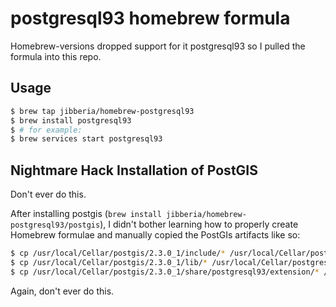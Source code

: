 postgresql93 homebrew formula
=============================

Homebrew-versions dropped support for it postgresql93 so I pulled the formula into this repo.

Usage
-----

```bash
$ brew tap jibberia/homebrew-postgresql93
$ brew install postgresql93
$ # for example:
$ brew services start postgresql93
```

Nightmare Hack Installation of PostGIS
--------------------------------------

Don't ever do this.

After installing postgis (`brew install jibberia/homebrew-postgresql93/postgis`), I didn't bother learning how to properly create Homebrew formulae and manually copied the PostGIs artifacts like so:

```bash
$ cp /usr/local/Cellar/postgis/2.3.0_1/include/* /usr/local/Cellar/postgresql93/9.3.14_1/include/
$ cp /usr/local/Cellar/postgis/2.3.0_1/lib/* /usr/local/Cellar/postgresql93/9.3.14_1/lib/
$ cp /usr/local/Cellar/postgis/2.3.0_1/share/postgresql93/extension/* /usr/local/Cellar/postgresql93/9.3.14_1/share/postgresql93/extension/
```

Again, don't ever do this.
